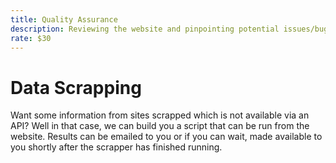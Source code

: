 ```yaml
---
title: Quality Assurance
description: Reviewing the website and pinpointing potential issues/bugs in styling responsiveness.
rate: $30
---
```


# Data Scrapping

Want some information from sites scrapped which is not available via an API? Well in that case, we can build you a script that can be run from the website. Results can be emailed to you or if you can wait, made available to you shortly after the scrapper has finished running.
